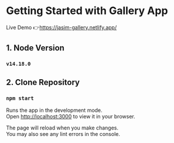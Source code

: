 # Getting Started with Gallery App

Live Demo 👉https://jasim-gallery.netlify.app/

## 1. Node Version
### `v14.18.0`

## 2. Clone Repository
### `npm start`

Runs the app in the development mode.\
Open [http://localhost:3000](http://localhost:3000) to view it in your browser.

The page will reload when you make changes.\
You may also see any lint errors in the console.
